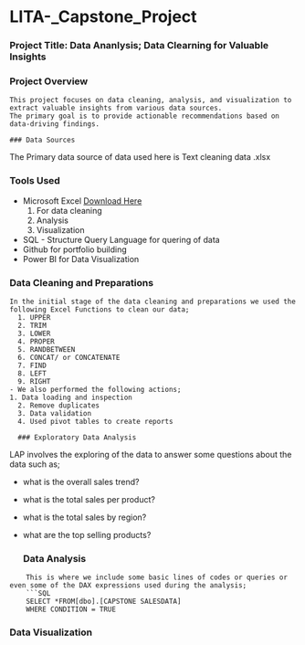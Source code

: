 # LITA-_Capstone_Project
### Project Title: Data Ananlysis; Data Clearning for Valuable Insights

### Project Overview
```
This project focuses on data cleaning, analysis, and visualization to extract valuable insights from various data sources. 
The primary goal is to provide actionable recommendations based on data-driving findings.

### Data Sources
```
The Primary data source of data used here is Text cleaning data .xlsx

### Tools Used
- Microsoft Excel [Download Here](https://www.microsoft.com)
  1. For data cleaning
  2. Analysis
  3. Visualization
- SQL - Structure Query Language for quering of data
- Github for portfolio building
-  Power BI  for Data Visualization


### Data Cleaning and Preparations
```
In the initial stage of the data cleaning and preparations we used the following Excel Functions to clean our data;
  1. UPPER
  2. TRIM
  3. LOWER
  4. PROPER
  5. RANDBETWEEN
  6. CONCAT/ or CONCATENATE
  7. FIND
  8. LEFT
  9. RIGHT
- We also performed the following actions;
1. Data loading and inspection
  2. Remove duplicates
  3. Data validation
  4. Used pivot tables to create reports

  ### Exploratory Data Analysis
  ```
  LAP involves the exploring of the data to answer some questions about the data such as;
  - what is the overall sales trend?
  - what is the total sales per product?
  - what is the total sales by region?
  - what are the top selling products?

    ### Data Analysis
```
    This is where we include some basic lines of codes or queries or even some of the DAX expressions used during the analysis;
    ```SQL
    SELECT *FROM[dbo].[CAPSTONE SALESDATA]
    WHERE CONDITION = TRUE
```

### Data Visualization
